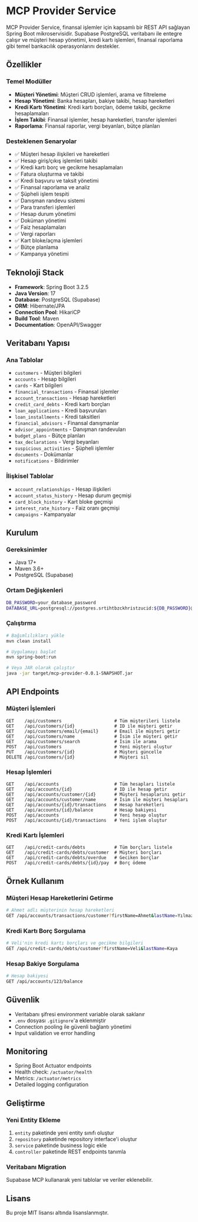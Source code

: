 # MCP Provider Service

MCP Provider Service, finansal işlemler için kapsamlı bir REST API sağlayan Spring Boot mikroservisidir. Supabase PostgreSQL veritabanı ile entegre çalışır ve müşteri hesap yönetimi, kredi kartı işlemleri, finansal raporlama gibi temel bankacılık operasyonlarını destekler.

## Özellikler

### Temel Modüller
- **Müşteri Yönetimi**: Müşteri CRUD işlemleri, arama ve filtreleme
- **Hesap Yönetimi**: Banka hesapları, bakiye takibi, hesap hareketleri
- **Kredi Kartı Yönetimi**: Kredi kartı borçları, ödeme takibi, gecikme hesaplamaları
- **İşlem Takibi**: Finansal işlemler, hesap hareketleri, transfer işlemleri
- **Raporlama**: Finansal raporlar, vergi beyanları, bütçe planları

### Desteklenen Senaryolar
- ✅ Müşteri hesap ilişkileri ve hareketleri
- ✅ Hesap giriş/çıkış işlemleri takibi
- ✅ Kredi kartı borç ve gecikme hesaplamaları
- ✅ Fatura oluşturma ve takibi
- ✅ Kredi başvuru ve taksit yönetimi
- ✅ Finansal raporlama ve analiz
- ✅ Şüpheli işlem tespiti
- ✅ Danışman randevu sistemi
- ✅ Para transferi işlemleri
- ✅ Hesap durum yönetimi
- ✅ Doküman yönetimi
- ✅ Faiz hesaplamaları
- ✅ Vergi raporları
- ✅ Kart bloke/açma işlemleri
- ✅ Bütçe planlama
- ✅ Kampanya yönetimi

## Teknoloji Stack

- **Framework**: Spring Boot 3.2.5
- **Java Version**: 17
- **Database**: PostgreSQL (Supabase)
- **ORM**: Hibernate/JPA
- **Connection Pool**: HikariCP
- **Build Tool**: Maven
- **Documentation**: OpenAPI/Swagger

## Veritabanı Yapısı

### Ana Tablolar
- `customers` - Müşteri bilgileri
- `accounts` - Hesap bilgileri
- `cards` - Kart bilgileri
- `financial_transactions` - Finansal işlemler
- `account_transactions` - Hesap hareketleri
- `credit_card_debts` - Kredi kartı borçları
- `loan_applications` - Kredi başvuruları
- `loan_installments` - Kredi taksitleri
- `financial_advisors` - Finansal danışmanlar
- `advisor_appointments` - Danışman randevuları
- `budget_plans` - Bütçe planları
- `tax_declarations` - Vergi beyanları
- `suspicious_activities` - Şüpheli işlemler
- `documents` - Dokümanlar
- `notifications` - Bildirimler

### İlişkisel Tablolar
- `account_relationships` - Hesap ilişkileri
- `account_status_history` - Hesap durum geçmişi
- `card_block_history` - Kart bloke geçmişi
- `interest_rate_history` - Faiz oranı geçmişi
- `campaigns` - Kampanyalar

## Kurulum

### Gereksinimler
- Java 17+
- Maven 3.6+
- PostgreSQL (Supabase)

### Ortam Değişkenleri
```bash
DB_PASSWORD=your_database_password
DATABASE_URL=postgresql://postgres.srtihtbzckhristzucid:${DB_PASSWORD}@aws-0-eu-central-1.pooler.supabase.com:6543/postgres?pgbouncer=true
```

### Çalıştırma
```bash
# Bağımlılıkları yükle
mvn clean install

# Uygulamayı başlat
mvn spring-boot:run

# Veya JAR olarak çalıştır
java -jar target/mcp-provider-0.0.1-SNAPSHOT.jar
```

## API Endpoints

### Müşteri İşlemleri
```
GET    /api/customers                    # Tüm müşterileri listele
GET    /api/customers/{id}               # ID ile müşteri getir
GET    /api/customers/email/{email}      # Email ile müşteri getir
GET    /api/customers/name               # İsim ile müşteri getir
GET    /api/customers/search             # İsim ile arama
POST   /api/customers                    # Yeni müşteri oluştur
PUT    /api/customers/{id}               # Müşteri güncelle
DELETE /api/customers/{id}               # Müşteri sil
```

### Hesap İşlemleri
```
GET    /api/accounts                     # Tüm hesapları listele
GET    /api/accounts/{id}                # ID ile hesap getir
GET    /api/accounts/customer/{id}       # Müşteri hesaplarını getir
GET    /api/accounts/customer/name       # İsim ile müşteri hesapları
GET    /api/accounts/{id}/transactions   # Hesap hareketleri
GET    /api/accounts/{id}/balance        # Hesap bakiyesi
POST   /api/accounts                     # Yeni hesap oluştur
POST   /api/accounts/{id}/transactions   # Yeni işlem oluştur
```

### Kredi Kartı İşlemleri
```
GET    /api/credit-cards/debts           # Tüm borçları listele
GET    /api/credit-cards/debts/customer  # Müşteri borçları
GET    /api/credit-cards/debts/overdue   # Geciken borçlar
POST   /api/credit-cards/debts/{id}/pay  # Borç ödeme
```

## Örnek Kullanım

### Müşteri Hesap Hareketlerini Getirme
```bash
# Ahmet adlı müşterinin hesap hareketleri
GET /api/accounts/transactions/customer?firstName=Ahmet&lastName=Yılmaz
```

### Kredi Kartı Borç Sorgulama
```bash
# Veli'nin kredi kartı borçları ve gecikme bilgileri
GET /api/credit-cards/debts/customer?firstName=Veli&lastName=Kaya
```

### Hesap Bakiye Sorgulama
```bash
# Hesap bakiyesi
GET /api/accounts/123/balance
```

## Güvenlik

- Veritabanı şifresi environment variable olarak saklanır
- `.env` dosyası `.gitignore`'a eklenmiştir
- Connection pooling ile güvenli bağlantı yönetimi
- Input validation ve error handling

## Monitoring

- Spring Boot Actuator endpoints
- Health check: `/actuator/health`
- Metrics: `/actuator/metrics`
- Detailed logging configuration

## Geliştirme

### Yeni Entity Ekleme
1. `entity` paketinde yeni entity sınıfı oluştur
2. `repository` paketinde repository interface'i oluştur
3. `service` paketinde business logic ekle
4. `controller` paketinde REST endpoints tanımla

### Veritabanı Migration
Supabase MCP kullanarak yeni tablolar ve veriler eklenebilir.

## Lisans

Bu proje MIT lisansı altında lisanslanmıştır. 